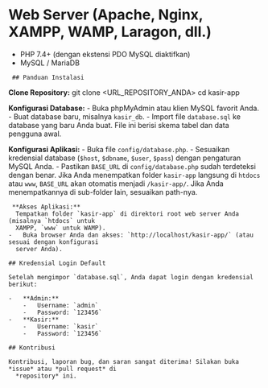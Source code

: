 # Web Server (Apache, Nginx, XAMPP, WAMP, Laragon, dll.)
   -   PHP 7.4+ (dengan ekstensi PDO MySQL diaktifkan)
   -   MySQL / MariaDB

     ## Panduan Instalasi
    
  **Clone Repository:**
      git clone <URL_REPOSITORY_ANDA>
      cd kasir-app

  **Konfigurasi Database:**
    -   Buka phpMyAdmin atau klien MySQL favorit Anda.
    -   Buat database baru, misalnya `kasir_db`.
    -   Import file `database.sql` ke database yang baru Anda buat. File ini berisi skema tabel dan
      data pengguna awal.
   
 **Konfigurasi Aplikasi:**
    -   Buka file `config/database.php`.
    -   Sesuaikan kredensial database (`$host`, `$dbname`, `$user`, `$pass`) dengan pengaturan
      MySQL Anda.
    -   Pastikan `BASE_URL` di `config/database.php` sudah terdeteksi dengan benar. Jika Anda
      menempatkan folder `kasir-app` langsung di `htdocs` atau `www`, `BASE_URL` akan otomatis menjadi
      `/kasir-app/`. Jika Anda menempatkannya di sub-folder lain, sesuaikan path-nya.
   
     **Akses Aplikasi:**
      Tempatkan folder `kasir-app` di direktori root web server Anda (misalnya `htdocs` untuk
      XAMPP, `www` untuk WAMP).
    -   Buka browser Anda dan akses: `http://localhost/kasir-app/` (atau sesuai dengan konfigurasi
      server Anda).
   
    ## Kredensial Login Default
   
    Setelah mengimpor `database.sql`, Anda dapat login dengan kredensial berikut:
   
    -   **Admin:**
        -   Username: `admin`
        -   Password: `123456`
    -   **Kasir:**
        -   Username: `kasir`
        -   Password: `123456`
   
    ## Kontribusi
   
    Kontribusi, laporan bug, dan saran sangat diterima! Silakan buka *issue* atau *pull request* di
      *repository* ini.

